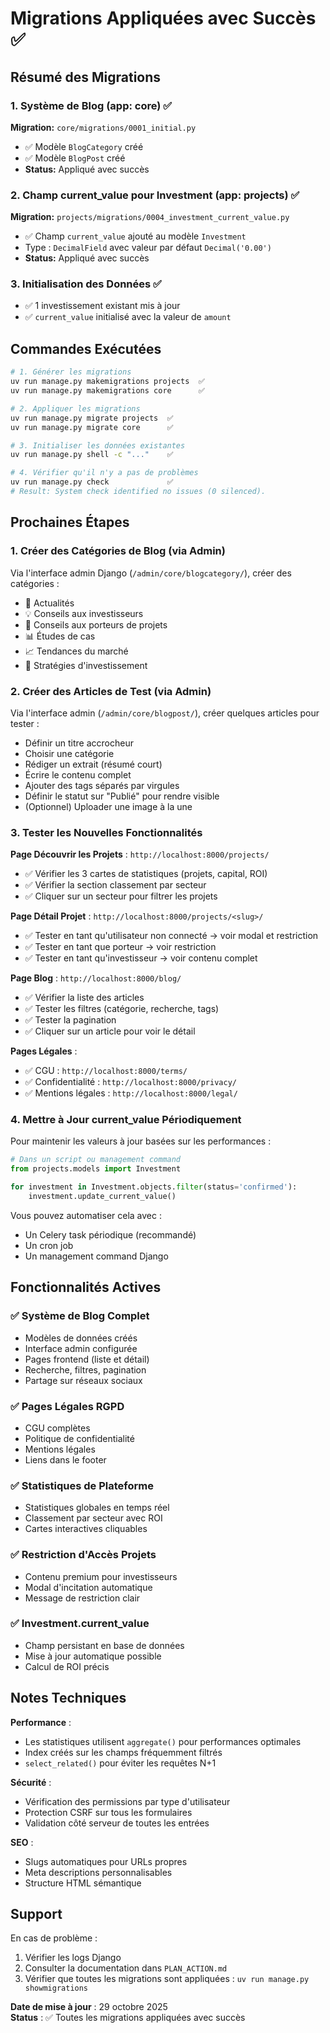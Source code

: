 # Migrations Appliquées avec Succès ✅

## Résumé des Migrations

### 1. Système de Blog (app: core) ✅
**Migration:** `core/migrations/0001_initial.py`
- ✅ Modèle `BlogCategory` créé
- ✅ Modèle `BlogPost` créé
- **Status:** Appliqué avec succès

### 2. Champ current_value pour Investment (app: projects) ✅
**Migration:** `projects/migrations/0004_investment_current_value.py`
- ✅ Champ `current_value` ajouté au modèle `Investment`
- Type : `DecimalField` avec valeur par défaut `Decimal('0.00')`
- **Status:** Appliqué avec succès

### 3. Initialisation des Données ✅
- ✅ 1 investissement existant mis à jour
- ✅ `current_value` initialisé avec la valeur de `amount`

## Commandes Exécutées

```bash
# 1. Générer les migrations
uv run manage.py makemigrations projects  ✅
uv run manage.py makemigrations core      ✅

# 2. Appliquer les migrations
uv run manage.py migrate projects  ✅
uv run manage.py migrate core      ✅

# 3. Initialiser les données existantes
uv run manage.py shell -c "..."    ✅

# 4. Vérifier qu'il n'y a pas de problèmes
uv run manage.py check             ✅
# Result: System check identified no issues (0 silenced).
```

## Prochaines Étapes

### 1. Créer des Catégories de Blog (via Admin)
Via l'interface admin Django (`/admin/core/blogcategory/`), créer des catégories :
- 📰 Actualités
- 💡 Conseils aux investisseurs
- 🚀 Conseils aux porteurs de projets
- 📊 Études de cas
- 📈 Tendances du marché
- 🎯 Stratégies d'investissement

### 2. Créer des Articles de Test (via Admin)
Via l'interface admin (`/admin/core/blogpost/`), créer quelques articles pour tester :
- Définir un titre accrocheur
- Choisir une catégorie
- Rédiger un extrait (résumé court)
- Écrire le contenu complet
- Ajouter des tags séparés par virgules
- Définir le statut sur "Publié" pour rendre visible
- (Optionnel) Uploader une image à la une

### 3. Tester les Nouvelles Fonctionnalités

**Page Découvrir les Projets** : `http://localhost:8000/projects/`
- ✅ Vérifier les 3 cartes de statistiques (projets, capital, ROI)
- ✅ Vérifier la section classement par secteur
- ✅ Cliquer sur un secteur pour filtrer les projets

**Page Détail Projet** : `http://localhost:8000/projects/<slug>/`
- ✅ Tester en tant qu'utilisateur non connecté → voir modal et restriction
- ✅ Tester en tant que porteur → voir restriction
- ✅ Tester en tant qu'investisseur → voir contenu complet

**Page Blog** : `http://localhost:8000/blog/`
- ✅ Vérifier la liste des articles
- ✅ Tester les filtres (catégorie, recherche, tags)
- ✅ Tester la pagination
- ✅ Cliquer sur un article pour voir le détail

**Pages Légales** :
- ✅ CGU : `http://localhost:8000/terms/`
- ✅ Confidentialité : `http://localhost:8000/privacy/`
- ✅ Mentions légales : `http://localhost:8000/legal/`

### 4. Mettre à Jour current_value Périodiquement

Pour maintenir les valeurs à jour basées sur les performances :
```python
# Dans un script ou management command
from projects.models import Investment

for investment in Investment.objects.filter(status='confirmed'):
    investment.update_current_value()
```

Vous pouvez automatiser cela avec :
- Un Celery task périodique (recommandé)
- Un cron job
- Un management command Django

## Fonctionnalités Actives

### ✅ Système de Blog Complet
- Modèles de données créés
- Interface admin configurée
- Pages frontend (liste et détail)
- Recherche, filtres, pagination
- Partage sur réseaux sociaux

### ✅ Pages Légales RGPD
- CGU complètes
- Politique de confidentialité
- Mentions légales
- Liens dans le footer

### ✅ Statistiques de Plateforme
- Statistiques globales en temps réel
- Classement par secteur avec ROI
- Cartes interactives cliquables

### ✅ Restriction d'Accès Projets
- Contenu premium pour investisseurs
- Modal d'incitation automatique
- Message de restriction clair

### ✅ Investment.current_value
- Champ persistant en base de données
- Mise à jour automatique possible
- Calcul de ROI précis

## Notes Techniques

**Performance** :
- Les statistiques utilisent `aggregate()` pour performances optimales
- Index créés sur les champs fréquemment filtrés
- `select_related()` pour éviter les requêtes N+1

**Sécurité** :
- Vérification des permissions par type d'utilisateur
- Protection CSRF sur tous les formulaires
- Validation côté serveur de toutes les entrées

**SEO** :
- Slugs automatiques pour URLs propres
- Meta descriptions personnalisables
- Structure HTML sémantique

## Support

En cas de problème :
1. Vérifier les logs Django
2. Consulter la documentation dans `PLAN_ACTION.md`
3. Vérifier que toutes les migrations sont appliquées : `uv run manage.py showmigrations`

**Date de mise à jour** : 29 octobre 2025  
**Status** : ✅ Toutes les migrations appliquées avec succès
